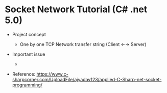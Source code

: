 # Socket Network Tutorial (C# .net 5.0)

* Project concept

  *  One by one TCP Network transfer string  (Client ←→ Server)

* Important issue

  *  

* Reference: https://www.c-sharpcorner.com/UploadFile/ajyadav123/applied-C-Sharp-net-socket-programming/
